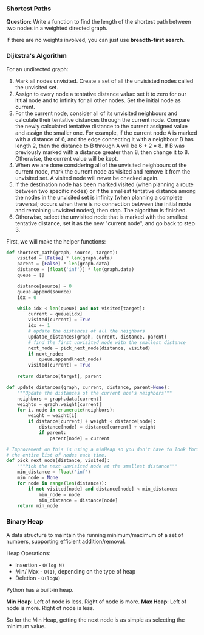 ### Shortest Paths

**Question**: Write a function to find the length of the shortest path between two nodes in a weighted directed graph.

If there are no weights involved, you can just use **breadth-first search**.

### Dijkstra's Algorithm
For an undirected graph:

1. Mark all nodes unvisited. Create a set of all the unvisisted nodes called the unvisited set.
2. Assign to every node a tentative distance value: set it to zero for our ititial node and to infinity for all other nodes. Set the initial node as current.
3. For the current node, consider all of its unvisited neighbours and calculate their tentative distances through the current node. Compare the newly calculated tentative distance to the current assigned value and assign the smaller one. For example, if the current node A is marked with a distance of 6, and the edge connecting it with a neighbour B has length 2, then the distance to B through A will be 6 + 2 = 8. If B was previously marked with a distance greater than 8, then change it to 8. Otherwise, the current value will be kept.
4. When we are done considering all of the unvisited neighbours of the current node, mark the current node as visited and remove it from the unvisited set. A visited node will never be checked again.
5. If the destination node has been marked visited (when planning a route between two specific nodes) or if the smallest tentative distance among the nodes in the unvisited set is infinity (when planning a complete traversal; occurs when there is no connection between the initial node and remaining unvisited nodes), then stop. The algorithm is finished.
6. Otherwise, select the unvisited node that is marked with the smallest tentative distance, set it as the new "current node", and go back to step 3.

First, we will make the helper functions:

```python
def shortest_path(graph, source, target):
    visited = [False] * len(graph.data)
    parent = [False] * len(graph.data)
    distance = [float('inf')] * len(graph.data)
    queue = []

    distance[source] = 0
    queue.append(source)
    idx = 0

    while idx < len(queue) and not visited[target]:
        current = queue[idx]
        visited[current] = True
        idx += 1
        # update the distances of all the neighbors
        updatae_distances(graph, current, distance, parent)
        # find the first unvisited node with the smallest distance
        next_node = pick_next_node(distance, visited)
        if next_node:
            queue.append(next_node)
        visited[current] = True
    
    return distance[target], parent

def update_distances(graph, current, distance, parent=None):
    """Update the distances of the current noe's neighbors"""
    neighbors = graph.data[current]
    weights = graph.weight[current]
    for i, node in enumerate(neighbors):
        weight = weight[i]
        if distance[current] + weight < distance[node]:
            distance[node] = distance[current] + weight
            if parent:
                parent[node] = current

# Improvement on this is using a minHeap so you don't have to look through
# the entire list of nodes each time.
def pick_next_node(distance, visited):
    """Pick the next unvisited node at the smallest distance"""
    min_distance = float('inf')
    min_node = None
    for node in range(len(distance)):
        if not visited[node] and distance[node] < min_distance:
            min_node = node
            min_distance = distance[node]
    return min_node
```

### Binary Heap
A data structure to maintain the running minimum/maximum of a set of numbers, supporting efficient addition/removal.

Heap Operations:
- Insertion - `O(log N)`
- Min/ Max - `O(1)`, depending on the type of heap
- Deletion - `O(logN)`

Python has a built-in heap.

**Min Heap**: Left of node is less. Right of node is more.
**Max Heap**: Left of node is more. Right of node is less.

So for the Min Heap, getting the next node is as simple as selecting the minimum value.